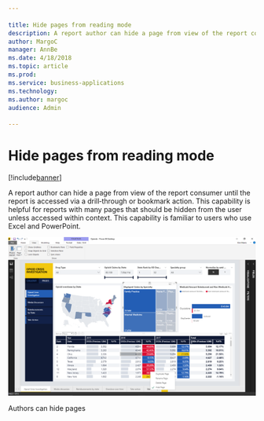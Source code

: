 ```yaml
---

title: Hide pages from reading mode
description: A report author can hide a page from view of the report consumer until the report is accessed via a drill‑through or bookmark action.
author: MargoC
manager: AnnBe
ms.date: 4/18/2018
ms.topic: article
ms.prod: 
ms.service: business-applications
ms.technology: 
ms.author: margoc
audience: Admin

---
```

#  Hide pages from reading mode




[!include[banner](../../includes/banner.md)]

A report author can hide a page from view of the report consumer until the
report is accessed via a drill‑through or bookmark action. This capability is
helpful for reports with many pages that should be hidden from the user unless
accessed within context. This capability is familiar to users who use Excel and
PowerPoint.

![A screenshot demonstrating that authors can hide pages](media/hide-pages-reading-mode-1.png "A screenshot demonstrating that authors can hide pages")

Authors can hide pages


